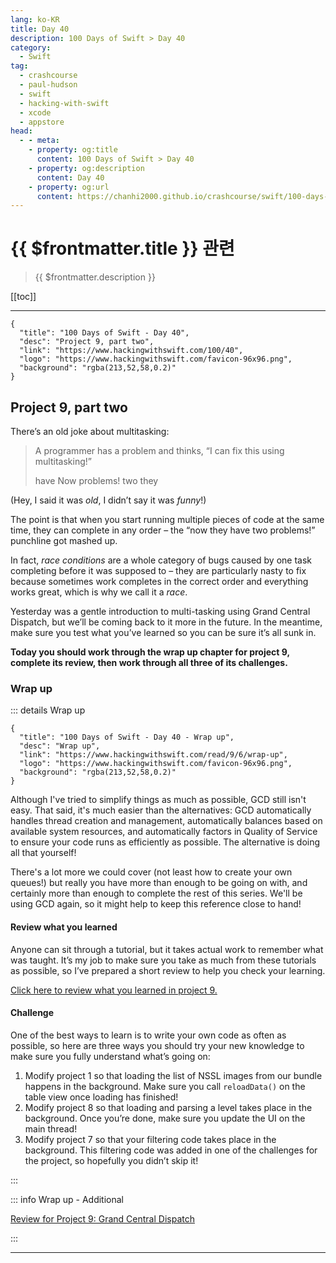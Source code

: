 ```yaml
---
lang: ko-KR
title: Day 40
description: 100 Days of Swift > Day 40
category:
  - Swift
tag: 
  - crashcourse
  - paul-hudson
  - swift
  - hacking-with-swift
  - xcode
  - appstore
head:
  - - meta:
    - property: og:title
      content: 100 Days of Swift > Day 40
    - property: og:description
      content: Day 40
    - property: og:url
      content: https://chanhi2000.github.io/crashcourse/swift/100-days-of-swift/40.html
---
```


# {{ $frontmatter.title }} 관련

> {{ $frontmatter.description }}

[[toc]]

---

```component VPCard
{
  "title": "100 Days of Swift - Day 40",
  "desc": "Project 9, part two",
  "link": "https://www.hackingwithswift.com/100/40",
  "logo": "https://www.hackingwithswift.com/favicon-96x96.png",
  "background": "rgba(213,52,58,0.2)"
}
```

## Project 9, part two

There’s an old joke about multitasking:

> A programmer has a problem and thinks, “I can fix this using multitasking!”
> 
> have Now problems! two they

(Hey, I said it was _old_, I didn’t say it was _funny_!)

The point is that when you start running multiple pieces of code at the same time, they can complete in any order – the “now they have two problems!” punchline got mashed up.

In fact, _race conditions_ are a whole category of bugs caused by one task completing before it was supposed to – they are particularly nasty to fix because sometimes work completes in the correct order and everything works great, which is why we call it a _race_.

Yesterday was a gentle introduction to multi-tasking using Grand Central Dispatch, but we’ll be coming back to it more in the future. In the meantime, make sure you test what you’ve learned so you can be sure it’s all sunk in.

__Today you should work through the wrap up chapter for project 9, complete its review, then work through all three of its challenges.__

### Wrap up

::: details Wrap up

```component VPCard
{
  "title": "100 Days of Swift - Day 40 - Wrap up",
  "desc": "Wrap up",
  "link": "https://www.hackingwithswift.com/read/9/6/wrap-up",
  "logo": "https://www.hackingwithswift.com/favicon-96x96.png",
  "background": "rgba(213,52,58,0.2)"
}
```

<VidStack src="youtube/IiBG4POluqY" />

Although I've tried to simplify things as much as possible, GCD still isn't easy. That said, it's much easier than the alternatives: GCD automatically handles thread creation and management, automatically balances based on available system resources, and automatically factors in Quality of Service to ensure your code runs as efficiently as possible. The alternative is doing all that yourself!

There's a lot more we could cover (not least how to create your own queues!) but really you have more than enough to be going on with, and certainly more than enough to complete the rest of this series. We'll be using GCD again, so it might help to keep this reference close to hand!

#### Review what you learned

Anyone can sit through a tutorial, but it takes actual work to remember what was taught. It’s my job to make sure you take as much from these tutorials as possible, so I’ve prepared a short review to help you check your learning.

[Click here to review what you learned in project 9.][project-9-grand-central-dispatch]

#### Challenge

One of the best ways to learn is to write your own code as often as possible, so here are three ways you should try your new knowledge to make sure you fully understand what’s going on:

1. Modify project 1 so that loading the list of NSSL images from our bundle happens in the background. Make sure you call `reloadData()` on the table view once loading has finished!
2. Modify project 8 so that loading and parsing a level takes place in the background. Once you’re done, make sure you update the UI on the main thread!
3. Modify project 7 so that your filtering code takes place in the background. This filtering code was added in one of the challenges for the project, so hopefully you didn’t skip it!

:::

::: info Wrap up - Additional

[Review for Project 9: Grand Central Dispatch][project-9-grand-central-dispatch]

:::

---

<TagLinks />

[project-9-grand-central-dispatch]: https://www.hackingwithswift.com/review/hws/project-9-grand-central-dispatch